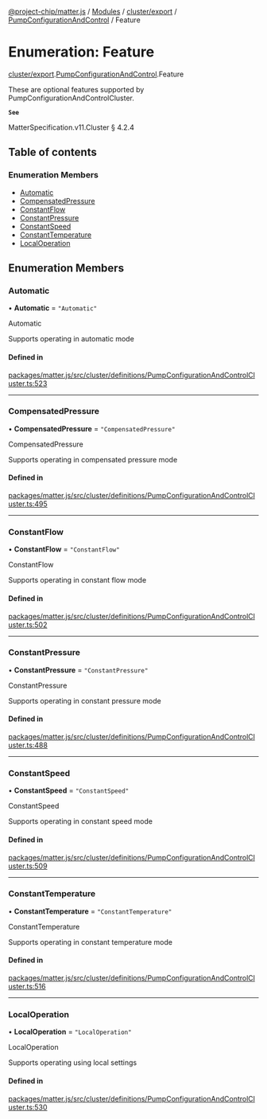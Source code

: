 [@project-chip/matter.js](../README.md) / [Modules](../modules.md) / [cluster/export](../modules/cluster_export.md) / [PumpConfigurationAndControl](../modules/cluster_export.PumpConfigurationAndControl.md) / Feature

# Enumeration: Feature

[cluster/export](../modules/cluster_export.md).[PumpConfigurationAndControl](../modules/cluster_export.PumpConfigurationAndControl.md).Feature

These are optional features supported by PumpConfigurationAndControlCluster.

**`See`**

MatterSpecification.v11.Cluster § 4.2.4

## Table of contents

### Enumeration Members

- [Automatic](cluster_export.PumpConfigurationAndControl.Feature.md#automatic)
- [CompensatedPressure](cluster_export.PumpConfigurationAndControl.Feature.md#compensatedpressure)
- [ConstantFlow](cluster_export.PumpConfigurationAndControl.Feature.md#constantflow)
- [ConstantPressure](cluster_export.PumpConfigurationAndControl.Feature.md#constantpressure)
- [ConstantSpeed](cluster_export.PumpConfigurationAndControl.Feature.md#constantspeed)
- [ConstantTemperature](cluster_export.PumpConfigurationAndControl.Feature.md#constanttemperature)
- [LocalOperation](cluster_export.PumpConfigurationAndControl.Feature.md#localoperation)

## Enumeration Members

### Automatic

• **Automatic** = ``"Automatic"``

Automatic

Supports operating in automatic mode

#### Defined in

[packages/matter.js/src/cluster/definitions/PumpConfigurationAndControlCluster.ts:523](https://github.com/project-chip/matter.js/blob/904d0c9b952b91f28a21803759c5e5c66ee4d272/packages/matter.js/src/cluster/definitions/PumpConfigurationAndControlCluster.ts#L523)

___

### CompensatedPressure

• **CompensatedPressure** = ``"CompensatedPressure"``

CompensatedPressure

Supports operating in compensated pressure mode

#### Defined in

[packages/matter.js/src/cluster/definitions/PumpConfigurationAndControlCluster.ts:495](https://github.com/project-chip/matter.js/blob/904d0c9b952b91f28a21803759c5e5c66ee4d272/packages/matter.js/src/cluster/definitions/PumpConfigurationAndControlCluster.ts#L495)

___

### ConstantFlow

• **ConstantFlow** = ``"ConstantFlow"``

ConstantFlow

Supports operating in constant flow mode

#### Defined in

[packages/matter.js/src/cluster/definitions/PumpConfigurationAndControlCluster.ts:502](https://github.com/project-chip/matter.js/blob/904d0c9b952b91f28a21803759c5e5c66ee4d272/packages/matter.js/src/cluster/definitions/PumpConfigurationAndControlCluster.ts#L502)

___

### ConstantPressure

• **ConstantPressure** = ``"ConstantPressure"``

ConstantPressure

Supports operating in constant pressure mode

#### Defined in

[packages/matter.js/src/cluster/definitions/PumpConfigurationAndControlCluster.ts:488](https://github.com/project-chip/matter.js/blob/904d0c9b952b91f28a21803759c5e5c66ee4d272/packages/matter.js/src/cluster/definitions/PumpConfigurationAndControlCluster.ts#L488)

___

### ConstantSpeed

• **ConstantSpeed** = ``"ConstantSpeed"``

ConstantSpeed

Supports operating in constant speed mode

#### Defined in

[packages/matter.js/src/cluster/definitions/PumpConfigurationAndControlCluster.ts:509](https://github.com/project-chip/matter.js/blob/904d0c9b952b91f28a21803759c5e5c66ee4d272/packages/matter.js/src/cluster/definitions/PumpConfigurationAndControlCluster.ts#L509)

___

### ConstantTemperature

• **ConstantTemperature** = ``"ConstantTemperature"``

ConstantTemperature

Supports operating in constant temperature mode

#### Defined in

[packages/matter.js/src/cluster/definitions/PumpConfigurationAndControlCluster.ts:516](https://github.com/project-chip/matter.js/blob/904d0c9b952b91f28a21803759c5e5c66ee4d272/packages/matter.js/src/cluster/definitions/PumpConfigurationAndControlCluster.ts#L516)

___

### LocalOperation

• **LocalOperation** = ``"LocalOperation"``

LocalOperation

Supports operating using local settings

#### Defined in

[packages/matter.js/src/cluster/definitions/PumpConfigurationAndControlCluster.ts:530](https://github.com/project-chip/matter.js/blob/904d0c9b952b91f28a21803759c5e5c66ee4d272/packages/matter.js/src/cluster/definitions/PumpConfigurationAndControlCluster.ts#L530)
